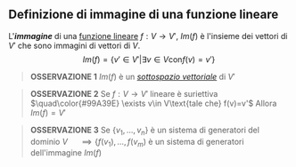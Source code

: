## Definizione di immagine di una funzione lineare
L'***immagine*** di una [funzione lineare](funzioni%20lineari) $f:V\to V'$, $Im(f)$ è l'insieme dei vettori di $V'$ che sono immagini di vettori di $V$.
$$Im(f)=\lbrace v'\in V'|\exists v\in V \text{con} f(v)=v'\rbrace$$
>**OSSERVAZIONE 1**
>$Im(f)$ è un [*sottospazio vettoriale*](Sottospazio) di $V'$

>**OSSERVAZIONE 2**
>Se $f:V\to V'$ lineare è suriettiva $\quad\color{#99A39E} \exists v\in V\text{tale che} f(v)=v'$
>Allora $Im(f)=V'$

>**OSSERVAZIONE 3**
>Se $\lbrace v_{1},\dots,v_{n}\rbrace$ è un sistema di generatori del dominio $V$ $\quad\implies\lbrace f(v_{1}),\dots,f(v_{m})$ è un sistema di generatori dell'immagine $Im(f)$